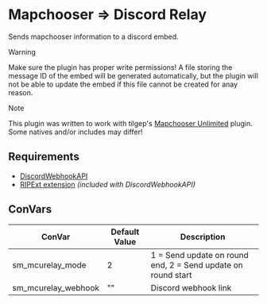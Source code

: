
# Mapchooser => Discord Relay

Sends mapchooser information to a discord embed.

> [!WARNING]
> Make sure the plugin has proper write permissions! A file storing the message ID of the embed will be generated automatically, but the plugin will not be able to update the embed if this file cannot be created for anay reason.

> [!NOTE]
> This plugin was written to work with tilgep's [Mapchooser Unlimited](https://github.com/tilgep/Mapchooser-Unlimited) plugin. Some natives and/or includes may differ!

## Requirements

- [DiscordWebhookAPI](https://github.com/Sarrus1/DiscordWebhookAPI)
- [RIPExt extension](https://github.com/ErikMinekus/sm-ripext) *(included with DiscordWebhookAPI)*

## ConVars

ConVar | Default Value | Description
--- | --- | ---
sm_mcurelay_mode | 2 | 1 = Send update on round end, 2 = Send update on round start
sm_mcurelay_webhook | "" | Discord webhook link